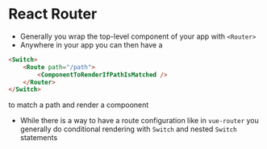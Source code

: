 # React Router

- Generally you wrap the top-level component of your app with `<Router>`
- Anywhere in your app you can then have a

```HTML
<Switch>
    <Route path="/path">
        <ComponentToRenderIfPathIsMatched />
    </Router>
</Switch>
```

to match a path and render a compoonent

- While there is a way to have a route configuration like in `vue-router` you generally do conditional rendering with `Switch` and nested `Switch` statements

